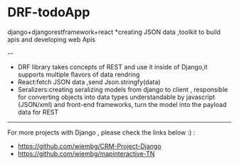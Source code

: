 # DRF-todoApp
django+djangorestframework+react
*creating JSON data ,toolkit to  build apis and developing web Apis

--
- DRF library takes concepts of REST and use it inside of Django,it supports multiple flavors of data rendring 
- React:fetch JSON data ,send Json.stringfy(data)
- Seralizers:creating seralizing models from django to client , responsible for converting objects into data types understandable by javascript (JSON/xml) and front-end frameworks, turn the model into the payload data for REST 
----

For more projects with Django , please check the links below :) :
* https://github.com/wiembg/CRM-Project-Django
* https://github.com/wiembg/mapinteractive-TN
